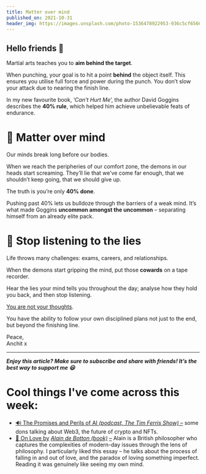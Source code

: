 ```yaml
---
title: Matter over mind
published_on: 2021-10-31
header_img: https://images.unsplash.com/photo-1536478922953-936c5cf65665?crop=entropy&cs=tinysrgb&fit=max&fm=jpg&ixid=MnwxMTc3M3wwfDF8c2VhcmNofDE2fHxlbmR1cmFuY2V8ZW58MHx8fHwxNjM1NjgyOTQ2&ixlib=rb-1.2.1&q=80&w=2000
---
```


**Hello friends 💙**
-------------------

Martial arts teaches you to **aim behind the target**.

When punching, your goal is to hit a point **behind** the object itself. This ensures you utilise full force and power during the punch. You don’t slow your attack due to nearing the finish line.

In my new favourite book, ‘*Can't Hurt Me*’, the author David Goggins describes the **40% rule**, which helped him achieve unbelievable feats of endurance.

🧠 Matter over mind
==================

Our minds break long before our bodies.

When we reach the peripheries of our comfort zone, the demons in our heads start screaming. They’ll lie that we’ve come far enough, that we shouldn’t keep going, that we should give up.

The truth is you’re only **40% done**.

Pushing past 40% lets us bulldoze through the barriers of a weak mind. It’s what made Goggins **uncommon amongst the uncommon** – separating himself from an already elite pack.

🤥 Stop listening to the lies
============================

Life throws many challenges: exams, careers, and relationships.

When the demons start gripping the mind, put those **cowards** on a tape recorder.

Hear the lies your mind tells you throughout the day; analyse how they hold you back, and then stop listening.

[You are not your thoughts](__GHOST_URL__/think-of-a-fruit/).

You have the ability to follow your own disciplined plans not just to the end, but beyond the finishing line.

Peace,  
Anchit x



---

***Enjoy this article? Make sure to subscribe and share with friends! It’s the best way to support me 😃***

Cool things I've come across this week:
=======================================

* [🔊 The Promises and Perils of AI *(podcast, The Tim Ferris Show)* –](https://open.spotify.com/episode/1AsRx4bGLRkLn6OWvGNQ5f?si=M6T50E4vQe2vxbeG-fpxkg) some dons talking about Web3, the future of crypto and NFTs.
* [📕 On Love by](https://www.academia.edu/7679168/Alain_de_Botton_Essays_in_love) *[Alain de Botton (book)](https://www.academia.edu/7679168/Alain_de_Botton_Essays_in_love)* [–](https://www.academia.edu/7679168/Alain_de_Botton_Essays_in_love) Alain is a British philosopher who captures the complexities of modern-day issues through the lens of philosophy. I particularly liked this essay – he talks about the process of falling in and out of love, and the paradox of loving something imperfect. Reading it was genuinely like seeing my own mind.

